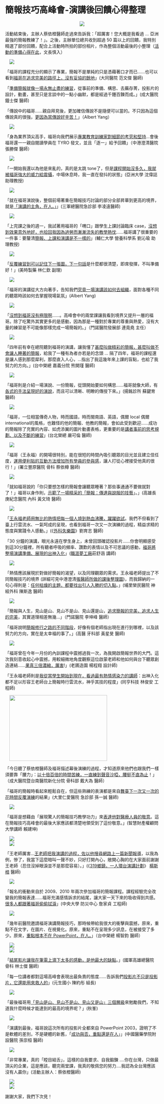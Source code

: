 # 簡報技巧高峰會-演講後回饋心得整理 

<div style="clear: both; text-align: center;"></div>
<div style="clear: both; text-align: center;"><a href="http://2.bp.blogspot.com/-b8Pw2E1Mnto/VhX-vcWHaAI/AAAAAAAAOwA/Hf75eawFRwA/s1600/2013.6.8-199.jpg" style="margin-left: 1em; margin-right: 1em;"><img border="0" src="https://2.bp.blogspot.com/-b8Pw2E1Mnto/VhX-vcWHaAI/AAAAAAAAOwA/Hf75eawFRwA/s1600/2013.6.8-199.jpg"/></a></div>
<p>活動結束後，主辦人蔡依橙醫師走過來告訴我：「超厲害！您大概是我看過 … 亞洲最強的簡報教練了！」。之後，主辦單位總共收到超過 50 篇以上的回饋，我特別精選了部份回饋，配合上活動時所拍的部份相片，作為整個活動最後的小整理（<a href="http://www.afu.tw/index.php/2010-07-11-04-36-26/279-2013-06-17-16-39-22">活動的準備心得在此</a>，文長慎入）<br/><a name="more"></a></p>
<p><a href="http://2.bp.blogspot.com/-M2WSNvZ6mF0/VhX-t9oXoII/AAAAAAAAOvg/TNL0-10joTw/s1600/2013.6.8-136.jpg" style="margin-left: 1em; margin-right: 1em; text-align: center;"><img border="0" src="https://2.bp.blogspot.com/-M2WSNvZ6mF0/VhX-t9oXoII/AAAAAAAAOvg/TNL0-10joTw/s1600/2013.6.8-136.jpg"/></a></p>
<p>「福哥的課程充分的顯示了專業，簡報不是單純的只是憑藉著口才而已……也可以看到<a href="http://pssu2013.blogspot.tw/2013/06/wjfan.html">福哥在追求完美的路徑上，沒有妥協的餘地</a>」(大同醫院 范文傑 醫師)</p>
<p>「<a href="http://pssu2013.blogspot.tw/2013/06/scchung.html">準備簡報就像一場永無止盡的練習</a>，從事前的準備、構思、去蕪存菁，投影片的設計，動畫，甚至只是言談中的一點小幽默，都是經過千錘百鍊而成。」(成大醫院 鐘士傑 醫師)</p>
<p>「傳說中的福哥……親自拜見後，更加確信傳說不是隨便可以當的。不只因為這個傳說真的很強，<a href="http://pssu2013.blogspot.tw/2013/06/albertyang.html">更因為當傳說好辛苦！</a>」（Albert Yang）</p>
<p><a href="http://3.bp.blogspot.com/-QtEof6B1_vQ/VhX-t0jlBpI/AAAAAAAAOvk/-agQcnQlGfo/s1600/2013.6.8-120.jpg" style="margin-left: 1em; margin-right: 1em; text-align: center;"><img border="0" src="https://3.bp.blogspot.com/-QtEof6B1_vQ/VhX-t0jlBpI/AAAAAAAAOvk/-agQcnQlGfo/s1600/2013.6.8-120.jpg"/></a></p>
<p>「身為業界頂尖高手，福哥向我們展示<a href="http://pssu2013.blogspot.tw/2013/06/scchang.html">專業教育訓練家對細節的考究和堅持</a>…會後福哥還一一親自閱讀學員在 TYRO 發文，並且「逐一」給予回饋」（中港澄清醫院 張勝傑 醫師）</p>
<p><a href="http://3.bp.blogspot.com/-OF0mOnd54nM/VhX-t7YFblI/AAAAAAAAOvc/Y8TnQNl0gy0/s1600/2013.6.8-156.jpg" style="margin-left: 1em; margin-right: 1em; text-align: center;"><img border="0" src="https://3.bp.blogspot.com/-OF0mOnd54nM/VhX-t7YFblI/AAAAAAAAOvc/Y8TnQNl0gy0/s1600/2013.6.8-156.jpg"/></a></p>
<p>「一開始我還以為他是來亂的，真的是太跳 tone了，但是<a href="http://pssu2013.blogspot.tw/2013/06/wcshen.html">課程開始沒多久，我就被福哥強大的威力給震攝</a>，中場休息時，我一直在發抖的狀態」(亞洲大學 沈偉誌 助理教授)</p>
<p><a href="http://3.bp.blogspot.com/-7o6Av3JUGTw/VhX-ufZgOvI/AAAAAAAAOvs/o0ODEmg-bhQ/s1600/2013.6.8-189.jpg" style="margin-left: 1em; margin-right: 1em; text-align: center;"><img border="0" src="https://3.bp.blogspot.com/-7o6Av3JUGTw/VhX-ufZgOvI/AAAAAAAAOvs/o0ODEmg-bhQ/s1600/2013.6.8-189.jpg"/></a></p>
<p>「就在福哥演說後，整個前場著重在簡報技巧討論的部分全部昇華到更高的境界，就是<a href="http://pssu2013.blogspot.tw/2013/06/lylee.html">「演講的主角，在人。」</a>」(三軍總醫院急診部 李凌遠醫師)</p>
<p><a href="http://2.bp.blogspot.com/-8iKusM50wzk/VhX-uo89qiI/AAAAAAAAOvw/Am9pzvyU8S0/s1600/2013.6.8-193.jpg" style="margin-left: 1em; margin-right: 1em; text-align: center;"><img border="0" src="https://2.bp.blogspot.com/-8iKusM50wzk/VhX-uo89qiI/AAAAAAAAOvw/Am9pzvyU8S0/s1600/2013.6.8-193.jpg"/></a></p>
<p>「上完課之後的週一，我試著用福哥的「喟口」跟學生上課討論臨床 case，<a href="http://pssu2013.blogspot.tw/2013/06/janeliu.html">沒想到效果意外地好，也拾回我因為過勞而漸漸流失的教學熱忱</a>……福哥講了很重要的一件事：要釐清<a href="http://www.afu.tw/index.php/2015-10-07-10-16-53/239-2011...">簡報、上課和演講是不一樣的</a>」(輔仁大學 營養科學系 劉沁瑜 助理教授)</p>
<p><a href="http://4.bp.blogspot.com/-aevBpoZ9vuk/VhX-u982vaI/AAAAAAAAOv0/6pqkymsqvBc/s1600/2013.6.8-195.jpg" style="margin-left: 1em; margin-right: 1em; text-align: center;"><img border="0" src="https://4.bp.blogspot.com/-aevBpoZ9vuk/VhX-u982vaI/AAAAAAAAOv0/6pqkymsqvBc/s1600/2013.6.8-195.jpg"/></a></p>
<p>「<a href="http://pssu2013.blogspot.tw/2013/06/jclin.html">反覆練習到可以記住下一張圖，下一句話</a>是什麼都很清楚，即席發揮，不叫準備好！」(美時製藥 林仁欽 副理)</p>
<p><a href="http://3.bp.blogspot.com/-4umxFAG_h1k/VhX-vEexA2I/AAAAAAAAOv8/lfrxJczScpc/s1600/2013.6.8-196.jpg" style="margin-left: 1em; margin-right: 1em; text-align: center;"><img border="0" src="https://3.bp.blogspot.com/-4umxFAG_h1k/VhX-vEexA2I/AAAAAAAAOv8/lfrxJczScpc/s1600/2013.6.8-196.jpg"/></a></p>
<p>「福哥的演講從大方向著手，告知我們<a href="http://pssu2013.blogspot.tw/2013/06/crliu.html">究竟一場演講該如何去組織</a>，面對各種不同的聽眾時該如何去掌握現場氣氛」(Albert Yang)</p>
<p><a href="http://1.bp.blogspot.com/-ve32Qh1hNF0/VhX-wajRWzI/AAAAAAAAOwU/lQT4a8FC5FI/s1600/2013.6.8-219.jpg" style="margin-left: 1em; margin-right: 1em; text-align: center;"><img border="0" src="https://1.bp.blogspot.com/-ve32Qh1hNF0/VhX-wajRWzI/AAAAAAAAOwU/lQT4a8FC5FI/s1600/2013.6.8-219.jpg"/></a></p>
<p>「<a href="http://pssu2013.blogspot.tw/2013/06/cylian.html">沒想到福哥沒有極限啊</a>……。高峰會中的兩堂課讓我看到境界又提升一層的福哥。除了吃驚外其實更多的是感動，因為那是一種對於專業的尊重與熱愛，沒有大量的練習是不可能像那樣完成一場簡報的。」（門諾醫院發展部 連竟堯 主任）</p>
<p><a href="http://1.bp.blogspot.com/-DsgsELVyG0c/VhX-wFi3NSI/AAAAAAAAOws/OxCH2VpBUoA/s1600/2013.6.8-217.jpg" style="margin-left: 1em; margin-right: 1em; text-align: center;"><img border="0" src="https://1.bp.blogspot.com/-DsgsELVyG0c/VhX-wFi3NSI/AAAAAAAAOws/OxCH2VpBUoA/s1600/2013.6.8-217.jpg"/></a></p>
<p>「四年前有幸在總院聽到福哥的演講，讓我懂了<a href="http://pssu2013.blogspot.tw/2013/06/bear.html">甚麼叫做精彩的簡報，甚麼叫做不會讓人睡著的簡報</a>，給我了一種有為者亦若是的念頭 … 隔了四年，福哥的課程還是讓人感到那麼犀利，那麼直入人心，…指出了我這幾年來上課的盲點，也給了我努力的方向。」(台中榮總 嘉義分院 熊開瑾 醫師)</p>
<p><a href="http://1.bp.blogspot.com/-NY8axWjiP30/VhX-wijJRpI/AAAAAAAAOwo/eT_3r2z-sns/s1600/2013.6.8-223.jpg" style="margin-left: 1em; margin-right: 1em; text-align: center;"><img border="0" src="https://1.bp.blogspot.com/-NY8axWjiP30/VhX-wijJRpI/AAAAAAAAOwo/eT_3r2z-sns/s1600/2013.6.8-223.jpg"/></a></p>
<p>「福哥則是介紹一場演說、一份簡報，從頭開始要如何構思……福哥就像大師，有<a href="http://pssu2013.blogspot.tw/2013/06/cysu.html">各式的手法呈現好的演說</a>，而且可以清晰、明瞭的傳授下來。」(揚銘診所 蘇鍵育 醫師)</p>
<p><a href="http://4.bp.blogspot.com/-k1cY4x1pQuc/VhX-v3J9y0I/AAAAAAAAOwM/VL_b_nBriwc/s1600/2013.6.8-214.jpg" style="margin-left: 1em; margin-right: 1em; text-align: center;"><img border="0" src="https://4.bp.blogspot.com/-k1cY4x1pQuc/VhX-v3J9y0I/AAAAAAAAOwM/VL_b_nBriwc/s1600/2013.6.8-214.jpg"/></a></p>
<p>「福哥，一位相當傳奇人物，時而國語，時而閩南語、英語，偶爾 local 偶爾 international的風格，也難怪的他的簡報、他教的簡報，會如此受到歡迎……成功的簡報除了充實的內容、如虎添翼的圖片動畫表格，更重要的是<a href="http://pssu2013.blogspot.tw/2013/06/klyen.html">講者事前的思考規劃、以及不斷的練習</a>」(台北榮總 嚴可倫 醫師)</p>
<p><a href="http://3.bp.blogspot.com/-4gkToL3E4UY/VhX-vszv6rI/AAAAAAAAOwE/WW9BUaxbFCQ/s1600/2013.6.8-209.jpg" style="margin-left: 1em; margin-right: 1em; text-align: center;"><img border="0" src="https://3.bp.blogspot.com/-4gkToL3E4UY/VhX-vszv6rI/AAAAAAAAOwE/WW9BUaxbFCQ/s1600/2013.6.8-209.jpg"/></a></p>
<p>「福哥（王永福）的開場很特別，能在很短的時間內吸引聽眾的目光並且建立信任度，<a href="http://pssu2013.blogspot.tw/2013/06/iantsaii.html">運用便利貼的互動方法增加所有學員的參與感</a>，讓人打從心裡接受他真的很行！」(署立豐原醫院 骨科 蔡依樽 醫師)</p>
<p><a href="http://1.bp.blogspot.com/-ilIeB5RYPdQ/VhX-wz7IImI/AAAAAAAAOwk/-iPX8Drxxh0/s1600/2013.6.8-227.jpg" style="margin-left: 1em; margin-right: 1em; text-align: center;"><img border="0" src="https://1.bp.blogspot.com/-ilIeB5RYPdQ/VhX-wz7IImI/AAAAAAAAOwk/-iPX8Drxxh0/s1600/2013.6.8-227.jpg"/></a></p>
<p>「就如福哥說的「你只要想怎樣的簡報會讓聽眾睡著？那些事通通不要做就對了！」福哥以身作則，<a href="http://pssu2013.blogspot.tw/2013/06/wchuang.html">示範了一場精采的「簡報：傳達與說服的技藝</a>」。」(高雄長庚紀念醫院 內科 黃文琦 醫師)</p>
<p><a href="http://4.bp.blogspot.com/-SehRDQwMTFE/VhX-xut40WI/AAAAAAAAOw8/3q-sFVikN3k/s1600/2013.6.8-233.jpg" style="margin-left: 1em; margin-right: 1em; text-align: center;"><img border="0" src="https://4.bp.blogspot.com/-SehRDQwMTFE/VhX-xut40WI/AAAAAAAAOw8/3q-sFVikN3k/s1600/2013.6.8-233.jpg"/></a></p>
<p>「<a href="http://pssu2013.blogspot.tw/2013/06/chihchih.html">王永福老師用無比的熱情把每一個人燒到熱血沸騰，躍躍欲試</a>。我們不但看到了臺上行雲流水、一氣呵成的呈現，也看到福哥一次又一次演練的過程，精益求精的態度與實踐令人感動。」(《<a href="http://www.chihchih.net/2013/06/blog-post_13.html">外科失樂園</a>》劉育志 醫師)</p>
<p>「30 分鐘的演講，眼光永遠在學生身上，未曾回頭確認投影片……你會明顯感受到這30分鐘裡，所有聽者呼吸的頻率、讚歎的表情以及不可思議的感動，<a href="http://pssu2013.blogspot.tw/2013/06/shchuang.html">福哥將整場演講準備、展現的出神入化</a>」(<a href="http://careerdreams.pixnet.net/blog/post/150177056">職涯夢工廠</a>莊舒涵 講師)</p>
<p><a href="http://1.bp.blogspot.com/-3UWbgkCOzlw/VhX-xxge5cI/AAAAAAAAOxA/8nEkCyxu4_g/s1600/2013.6.8-282.jpg" style="margin-left: 1em; margin-right: 1em; text-align: center;"><img border="0" src="https://1.bp.blogspot.com/-3UWbgkCOzlw/VhX-xxge5cI/AAAAAAAAOxA/8nEkCyxu4_g/s1600/2013.6.8-282.jpg"/></a></p>
<p>「熱情應該展現於對做好簡報的渴望，以及同理觀眾的需求。王永福老師提出了不同簡報技巧的境界 (詳細可見中港澄清<a href="http://pssu2013.blogspot.tw/2013/06/scchang.html">張醫師所做的課後整理圖</a>)，而我歸納的一句心得則是：<a href="http://pssu2013.blogspot.tw/2013/06/scchang.html">任何枯燥的主題，都要找出引人入勝的切入點</a>。」(埔里榮民醫院 神經外科 陳斯逸 醫師)</p>
<p><a href="http://1.bp.blogspot.com/-fk0VbKdrGtc/VhX-yWUNIWI/AAAAAAAAOxI/Y63OkmGBybc/s1600/2013.6.8-291.jpg" style="margin-left: 1em; margin-right: 1em; text-align: center;"><img border="0" src="https://1.bp.blogspot.com/-fk0VbKdrGtc/VhX-yWUNIWI/AAAAAAAAOxI/Y63OkmGBybc/s1600/2013.6.8-291.jpg"/></a></p>
<p>「簡報與人生，見山是山、見山不是山、見山還是山，<a href="http://pssu2013.blogspot.tw/2013/06/kflee.html">追求簡報的完美，追求人生的完美</a>，其實道理相差無幾…」（門諾醫院 李坤峰 醫師）</p>
<p>「福哥說明<a href="http://pssu2013.blogspot.tw/2013/06/smhuang.html">簡報修行之路的不同階段</a>，好像有個老師指出現在進行到哪裡，以及該努力的方向，實在是太幸福的事了。」(高醫 牙科部 黃星旻 醫師)</p>
<p><a href="http://3.bp.blogspot.com/-JIOEtrmh5ws/VhX-zKJzdzI/AAAAAAAAOxU/tPaQPN2DjXw/s1600/2013.6.8-299.jpg" style="margin-left: 1em; margin-right: 1em; text-align: center;"><img border="0" src="https://3.bp.blogspot.com/-JIOEtrmh5ws/VhX-zKJzdzI/AAAAAAAAOxU/tPaQPN2DjXw/s1600/2013.6.8-299.jpg"/></a></p>
<p>「福哥曾在今年一月份的內訓課程中震撼過我一次，為我開啟簡報世界的大門。這次我刻意收起心中震撼，用較細微地角度觀察這位啟蒙老師和他如何與台下聽眾創造連結……<a href="http://pssu2013.blogspot.tw/2013/06/csyang.html">果真三倍濃縮，厲害</a>!」(老圃造園 楊程翔 設計師)</p>
<p>「王永福老師則是<a href="http://pssu2013.blogspot.tw/2013/06/calin.html">我從當學生開始到現在，看過最有熱情感染力的講師</a>：出神入化都不足以形容王老師台上簡報時行雲流水，神乎其技的程度」(同亨科技 林俊安 工程師)</p>
<p><a href="http://2.bp.blogspot.com/-XTTg0WZybCI/VhX-yvo4XkI/AAAAAAAAOxQ/oPVL946nRL8/s1600/2013.6.8-295.jpg" style="margin-left: 1em; margin-right: 1em; text-align: center;"><img border="0" height="215" src="https://2.bp.blogspot.com/-XTTg0WZybCI/VhX-yvo4XkI/AAAAAAAAOxQ/oPVL946nRL8/s320/2013.6.8-295.jpg" width="320"/></a></p>
<p>「今日聽了蔡依橙醫師及福哥描述幕後演練的過程，才知道原來他們也跟我們一樣須要靠「腰力」：<a href="http://pssu2013.blogspot.tw/2013/06/davidtai.html">以十倍百倍的時間苦練，一直練到聲音沙啞，腰挺不直為止</a>！」（成大醫院暨台南醫院新化分院 骨科部 戴大為 醫師）</p>
<p>「福哥的簡報時看起來輕鬆自在，但這些熟練的表演都是來自<a href="http://pssu2013.blogspot.tw/2013/06/acsun.html">舞臺下一次又一次的花時間反覆演練</a>的結果」(大里仁愛醫院 急診部 孫一誠 醫師)</p>
<p><a href="http://3.bp.blogspot.com/-_8fVyUP3GOE/VhX-y_RCyXI/AAAAAAAAOxY/UHDaggr3I7o/s1600/2013.6.8-297.jpg" style="margin-left: 1em; margin-right: 1em; text-align: center;"><img border="0" src="https://3.bp.blogspot.com/-_8fVyUP3GOE/VhX-y_RCyXI/AAAAAAAAOxY/UHDaggr3I7o/s1600/2013.6.8-297.jpg"/></a></p>
<p>「福哥是想藉由「展現驚人的簡報技巧教學功力」來<a href="http://pssu2013.blogspot.tw/2013/06/cklai.html">表達他對醫療人員的敬意</a>。這在簡報技巧高峰會的最後大家應該都清楚地領受到了這份敬意。」(智慧財產權顧問 大學講師 賴建坤)</p>
<p><a href="http://1.bp.blogspot.com/-66n-XwiYYVM/VhX-zS4DCGI/AAAAAAAAOxg/ofwb8GQpL0E/s1600/2013.6.8-304.jpg" style="margin-left: 1em; margin-right: 1em; text-align: center;"><img border="0" src="https://1.bp.blogspot.com/-66n-XwiYYVM/VhX-zS4DCGI/AAAAAAAAOxg/ofwb8GQpL0E/s1600/2013.6.8-304.jpg"/></a><br/><a href="http://1.bp.blogspot.com/-VbT43Rc6zkg/VhX-znb9kJI/AAAAAAAAOyI/b6ER9sYWBfI/s1600/2013.6.8-305.jpg" style="margin-left: 1em; margin-right: 1em; text-align: center;"><img border="0" src="https://1.bp.blogspot.com/-VbT43Rc6zkg/VhX-znb9kJI/AAAAAAAAOyI/b6ER9sYWBfI/s1600/2013.6.8-305.jpg"/></a></p>
<p>「王老師厲害…<a href="http://pssu2013.blogspot.tw/2013/06/ybonbon.html">王老師把我演講的過程，佐以他搜尋網路上一篇新聞報導</a>，以我為例，慘了，我當下這麼暗叫一聲不妙，只好打開內心，敞開心胸的在大家面前謝謝王老師（忍住沒掉眼淚並不是那麼容易）。」(《<a href="http://ybonbon.blogspot.tw/2013/03/319.html">319鄉鎮，一人環台演講計劃</a>》 <a href="https://www.facebook.com/ybonbon2002">楊斯棓</a> 醫師)</p>
<p><a href="http://4.bp.blogspot.com/-PsDHIKdyJDM/VhX-zocLZiI/AAAAAAAAOxs/UC3tIrjPfPQ/s1600/2013.6.8-306.jpg" style="margin-left: 1em; margin-right: 1em; text-align: center;"><img border="0" src="https://4.bp.blogspot.com/-PsDHIKdyJDM/VhX-zocLZiI/AAAAAAAAOxs/UC3tIrjPfPQ/s1600/2013.6.8-306.jpg"/></a></p>
<p>「報名的衝動來自於 2009、2010 年兩次參加福哥的簡報課程。課程經驗完全改變我的簡報表達……福哥充滿感情訴求的結尾，讓大家一天下來的吸收得到共感。<a href="http://pssu2013.blogspot.tw/2013/06/ccjan.html">很多人都跟著福哥偷偷拭淚</a>」(中央大學 防災中心 詹家貞 工程師)</p>
<p><a href="http://2.bp.blogspot.com/-_c_dlon-avw/VhX-0EYo6SI/AAAAAAAAOyA/9uVcUP6geh0/s1600/2013.6.8-310.jpg" style="margin-left: 1em; margin-right: 1em; text-align: center;"><img border="0" src="https://2.bp.blogspot.com/-_c_dlon-avw/VhX-0EYo6SI/AAAAAAAAOyA/9uVcUP6geh0/s1600/2013.6.8-310.jpg"/></a></p>
<p>「幾年前醫院邀請福哥演講簡報技巧，那時候帶給我很大的衝擊與震撼，原來，重點不在文字，在圖片、在視覺化。原來，重點不在呈現多少訊息，在被接受了多少。原來，<a href="http://pssu2013.blogspot.tw/2013/06/ccyang.html">重點根本不在 PowerPoint，在人。</a>」（台中榮總 楊智鈞 醫師）</p>
<p><a href="http://1.bp.blogspot.com/-XaoHP4hHnSM/VhX-1Ggyi0I/AAAAAAAAOyg/hRtl1MD-kMo/s1600/2013.6.8-313.jpg" style="margin-left: 1em; margin-right: 1em; text-align: center;"><img border="0" src="https://1.bp.blogspot.com/-XaoHP4hHnSM/VhX-1Ggyi0I/AAAAAAAAOyg/hRtl1MD-kMo/s1600/2013.6.8-313.jpg"/></a><br/><a href="http://3.bp.blogspot.com/-F8ucGeX5zDo/VhX-0dOLO7I/AAAAAAAAOyE/PXvP5Nik0Q4/s1600/2013.6.8-311.jpg" style="margin-left: 1em; margin-right: 1em; text-align: center;"><img border="0" src="https://3.bp.blogspot.com/-F8ucGeX5zDo/VhX-0dOLO7I/AAAAAAAAOyE/PXvP5Nik0Q4/s1600/2013.6.8-311.jpg"/></a></p>
<p>「<a href="http://pssu2013.blogspot.tw/2013/06/blog-post.html">結尾影片讓我在筆電上滴下太多的感動，是他最大的缺點</a>。」(國軍高雄總醫院 骨科 林士傑 醫師)</p>
<p>「每一位講者都對這場高峰會表現出最負責的態度……告訴我們<a href="http://pssu2013.blogspot.tw/2013/06/ytchen.html">投影片不只是投影片，它還能用來救人的</a>」(元生國小 陳約彤 組長)</p>
<p><a href="http://1.bp.blogspot.com/-d2DQ14bY8_U/VhX-1S-ygcI/AAAAAAAAOyU/w6SftyNtW5Y/s1600/2013.6.8-315.jpg" style="margin-left: 1em; margin-right: 1em; text-align: center;"><img border="0" src="https://1.bp.blogspot.com/-d2DQ14bY8_U/VhX-1S-ygcI/AAAAAAAAOyU/w6SftyNtW5Y/s1600/2013.6.8-315.jpg"/></a></p>
<p>「最後福哥用<a href="http://pssu2013.blogspot.tw/2013/06/chiufong.html">「見山是山、見山不是山、見山又是山」三個層級</a>來勉勵我們，不知道我什麼時候才能達到的最高的境界呢？」(秋峯)</p>
<p><a href="http://3.bp.blogspot.com/-tKod2NqULwo/VhX-1ZAT9lI/AAAAAAAAOyY/UHmVJsCZRec/s1600/2013.6.8-320.jpg" style="margin-left: 1em; margin-right: 1em; text-align: center;"><img border="0" src="https://3.bp.blogspot.com/-tKod2NqULwo/VhX-1ZAT9lI/AAAAAAAAOyY/UHmVJsCZRec/s1600/2013.6.8-320.jpg"/></a></p>
<p>「演講到最後，福哥說這次所有的投影片全都來自 PowerPoint 2003，證明了不是軟體的差別，不是硬體的新舊，「<a href="http://pssu2013.blogspot.tw/2013/06/chsun.html">成功與否，重點還是在人</a>」」(中國醫藥學院附設醫院 孫崇桓 醫師)</p>
<p><a href="http://3.bp.blogspot.com/-n8Pafnft7Cg/VhX-2DguV7I/AAAAAAAAOys/9HjgRkuQmnI/s1600/2013.6.8-325.jpg" style="margin-left: 1em; margin-right: 1em; text-align: center;"><img border="0" src="https://3.bp.blogspot.com/-n8Pafnft7Cg/VhX-2DguV7I/AAAAAAAAOys/9HjgRkuQmnI/s1600/2013.6.8-325.jpg"/></a></p>
<p>「非常專業，真的「瞠目結舌」，這樣的自我要求、自我鍛鍊 ….你在台灣，只做最頂尖的企業，這是應該，聽完兩堂課，我真的敬佩您的努力….我認為全台灣應該沒有人贏你」(活動主辦人：蔡依橙醫師)</p>
<p><a href="http://3.bp.blogspot.com/-fOMVYBoV8kw/VhX-xoUzAtI/AAAAAAAAOxE/tWTIkB2uKZk/s1600/2013.6.8-259.jpg" style="margin-left: 1em; margin-right: 1em; text-align: center;"><img border="0" src="https://3.bp.blogspot.com/-fOMVYBoV8kw/VhX-xoUzAtI/AAAAAAAAOxE/tWTIkB2uKZk/s1600/2013.6.8-259.jpg"/></a><br/><a href="http://4.bp.blogspot.com/-_5AIRXpsN4k/VhX-2IvBkBI/AAAAAAAAOyw/dE5xduM5I0g/s1600/2013.6.8-354.jpg" style="margin-left: 1em; margin-right: 1em; text-align: center;"><img border="0" src="https://4.bp.blogspot.com/-_5AIRXpsN4k/VhX-2IvBkBI/AAAAAAAAOyw/dE5xduM5I0g/s1600/2013.6.8-354.jpg"/></a></p>
<p>謝謝大家，我們下次見！</p>